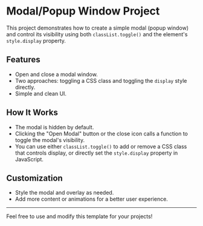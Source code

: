 # Modal/Popup Window Project

This project demonstrates how to create a simple modal (popup window) and control its visibility using both `classList.toggle()` and the element's `style.display` property.

## Features

- Open and close a modal window.
- Two approaches: toggling a CSS class and toggling the `display` style directly.
- Simple and clean UI.

## How It Works

- The modal is hidden by default.
- Clicking the "Open Modal" button or the close icon calls a function to toggle the modal's visibility.
- You can use either `classList.toggle()` to add or remove a CSS class that controls display, or directly set the `style.display` property in JavaScript.

## Customization

- Style the modal and overlay as needed.
- Add more content or animations for a better user experience.

---

Feel free to use and modify this template for your projects!
